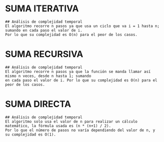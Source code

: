 # SUMA ITERATIVA
	## Análisis de complejidad temporal
	El algoritmo recorre n pasos ya que usa un ciclo que va i = 1 hasta n; sumando en cada paso el valor de i. 
	Por lo que su complejidad es O(n) para el peor de los casos.

# SUMA RECURSIVA
	## Análisis de complejidad temporal
	El algoritmo recorre n pasos ya que la función se manda llamar así mismo n veces, desde n hasta 1; sumando 
	en cada paso el valor de i. Por lo que su complejidad es O(n) para el peor de los casos.

# SUMA DIRECTA
	## Análisis de complejidad temporal
	El algoritmo solo usa el valor de n para realizar un cálculo matemático, la fórmula usada es (n * (n+1) / 2). 
	Por lo que el número de pasos no varía dependiendo del valor de n, y su complejidad es O(1).
	
